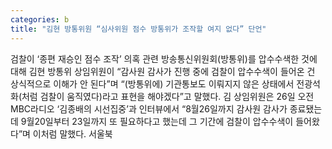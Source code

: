 ```yaml
---
categories: b
title: "김현 방통위원 “심사위원 점수 방통위가 조작할 여지 없다” 단언"
---
```

검찰이 ‘종편 재승인 점수 조작’ 의혹 관련 방송통신위원회(방통위)를 압수수색한 것에 대해 김현 방통위 상임위원이 “감사원 감사가 진행 중에 검찰이 압수수색이 들어온 건 상식적으로 이해가 안 된다”며 “(방통위에) 기관통보도 이뤄지지 않은 상태에서 전광석화(처럼 검찰이 움직였다)라고 표현을 해야겠다”고 말했다. 김 상임위원은 26일 오전 MBC라디오 ‘김종배의 시선집중’과 인터뷰에서 “8월26일까지 감사원 감사가 종료됐는데 9월20일부터 23일까지 또 필요하다고 했는데 그 기간에 검찰이 압수수색이 들어왔다”며 이처럼 말했다. 서울북
